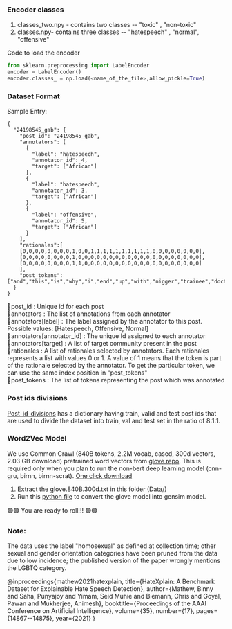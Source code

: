 ### Encoder classes

1. classes_two.npy -  contains two classes -- "toxic" , "non-toxic"
2. classes.npy-  contains three classes -- "hatespeech" , "normal", "offensive"

Code to load the encoder
~~~python
from sklearn.preprocessing import LabelEncoder
encoder = LabelEncoder()
encoder.classes_ = np.load(<name_of_the_file>,allow_pickle=True)
~~~

### Dataset Format ###

Sample Entry:
~~~
{
  "24198545_gab": {
    "post_id": "24198545_gab",
    "annotators": [
      {
        "label": "hatespeech",
        "annotator_id": 4,
        "target": ["African"]
      },
      {
        "label": "hatespeech",
        "annotator_id": 3,
        "target": ["African"]
      },
      {
        "label": "offensive",
        "annotator_id": 5,
        "target": ["African"]
      }
    ],
    "rationales":[
    [0,0,0,0,0,0,0,0,1,0,0,1,1,1,1,1,1,1,1,1,1,0,0,0,0,0,0,0,0],
    [0,0,0,0,0,0,0,0,1,0,0,0,0,0,0,0,0,0,0,0,0,0,0,0,0,0,0,0,0],
    [0,0,0,0,0,0,0,0,1,1,0,0,0,0,0,0,0,0,0,0,0,0,0,0,0,0,0,0,0]
    ],
    "post_tokens": ["and","this","is","why","i","end","up","with","nigger","trainee","doctors","who","can","not","speak","properly","lack","basic","knowledge","of","biology","it","truly","scary","if","the","public","only","knew"]
  }
}
~~~

:small_blue_diamond:post_id : Unique id for each post<br/>
:small_blue_diamond:annotators : The list of annotations from each annotator<br/>
:small_blue_diamond:annotators[label] : The label assigned by the annotator to this post. Possible values: [Hatespeech, Offensive, Normal]<br/>
:small_blue_diamond:annotators[annotator_id] : The unique Id assigned to each annotator<br/>
:small_blue_diamond:annotators[target] : A list of target community present in the post<br/>
:small_blue_diamond:rationales : A list of rationales selected by annotators. Each rationales represents a list with values 0 or 1. A value of 1 means that the token is part of the rationale selected by the annotator. To get the particular token, we can use the same index position in "post_tokens"<br/>
:small_blue_diamond:post_tokens : The list of tokens representing the post which was annotated<br/>


### Post ids divisions
[Post_id_divisions](https://github.com/punyajoy/HateXplain/blob/master/Data/post_id_divisions.json) has a dictionary having train, valid and test post ids that are used to divide the dataset into train, val and test set in the ratio of 8:1:1.

### Word2Vec Model 
We use Common Crawl (840B tokens, 2.2M vocab, cased, 300d vectors, 2.03 GB download) pretrained word vectors from [glove repo](https://nlp.stanford.edu/projects/glove/). This is required only when you plan to run the non-bert deep learning model (cnn-gru, birnn, birnn-scrat). [One click download](http://nlp.stanford.edu/data/glove.840B.300d.zip)

1. Extract the glove.840B.300d.txt in this folder (Data/)
2. Run this [python file](https://github.com/punyajoy/HateXplain/blob/master/convert_to_word2vec.py) to convert the glove model into gensim model.

 :green_circle::green_circle: You are ready to roll!!! :green_circle::green_circle:


### Note:
The data uses the label "homosexual" as defined at collection time; other sexual and gender orientation categories have been pruned from the data due to low incidence; the published version of the paper wrongly mentions the LGBTQ category.

@inproceedings{mathew2021hatexplain,
  title={HateXplain: A Benchmark Dataset for Explainable Hate Speech Detection},
  author={Mathew, Binny and Saha, Punyajoy and Yimam, Seid Muhie and Biemann, Chris and Goyal, Pawan and Mukherjee, Animesh},
  booktitle={Proceedings of the AAAI Conference on Artificial Intelligence},
  volume={35},
  number={17},
  pages={14867--14875},
  year={2021}
}
